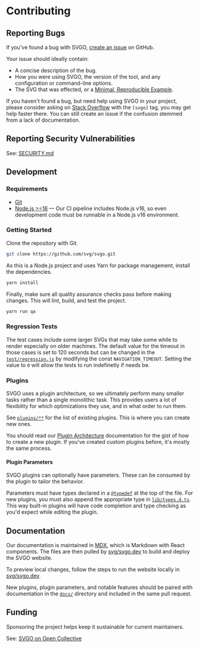 # Contributing

## Reporting Bugs

If you've found a bug with SVGO, [create an issue](https://github.com/svg/svgo/issues) on GitHub.

Your issue should ideally contain:

- A concise description of the bug.
- How you were using SVGO, the version of the tool, and any configuration or command-line options.
- The SVG that was effected, or a [Minimal, Reproducible Example](https://stackoverflow.com/help/minimal-reproducible-example).

If you haven't found a bug, but need help using SVGO in your project, please consider asking on [Stack Overflow](https://stackoverflow.com/questions/tagged/svgo) with the `[svgo]` tag, you may get help faster there. You can still create an issue if the confusion stemmed from a lack of documentation.

## Reporting Security Vulnerabilities

See: [SECURITY.md](./SECURITY.md)

## Development

### Requirements

- [Git](https://git-scm.com/)
- [Node.js >=16](https://nodejs.org/) — Our CI pipeline includes Node.js v16, so even development code must be runnable in a Node.js v16 environment.

### Getting Started

Clone the repository with Git.

```sh
git clone https://github.com/svg/svgo.git
```

As this is a Node.js project and uses Yarn for package management, install the dependencies.

```sh
yarn install
```

Finally, make sure all quality assurance checks pass before making changes. This will lint, build, and test the project.

```sh
yarn run qa
```

### Regression Tests

The test cases include some larger SVGs that may take some while to render especially on older machines. The default value for the timeout in those cases is set to 120 seconds but can be changed in the [`test/regression.js`](https://github.com/svg/svgo/blob/main/test/regression.js) by modifying the const `NAVIGATION_TIMEOUT`. Setting the value to `0` will allow the tests to run indefinetly if needs be.

### Plugins

SVGO uses a plugin architecture, so we ultimately perform many smaller tasks rather than a single monolithic task. This provides users a lot of flexibility for which optimizations they use, and in what order to run them.

See [`plugins/**`](./plugins/) for the list of existing plugins. This is where you can create new ones.

You should read our [Plugin Architecture](https://svgo.dev/docs/plugins-api/) documentation for the gist of how to create a new plugin. If you've created custom plugins before, it's mostly the same process.

#### Plugin Parameters

SVGO plugins can optionally have parameters. These can be consumed by the plugin to tailor the behavior.

Parameters must have types declared in a [`@typedef`](https://jsdoc.app/tags-typedef) at the top of the file. For new plugins, you must also append the appropriate type in [`lib/types.d.ts`](https://github.com/svg/svgo/blob/main/lib/types.d.ts). This way built-in plugins will have code completion and type checking as you'd expect while editing the plugin.

## Documentation

Our documentation is maintained in [MDX](https://mdxjs.com/), which is Markdown with React components. The files are then pulled by [svg/svgo.dev](https://github.com/svg/svgo.dev) to build and deploy the SVGO website.

To preview local changes, follow the steps to run the website locally in [svg/svgo.dev](https://github.com/svg/svgo.dev).

New plugins, plugin parameters, and notable features should be paired with documentation in the [`docs/`](./docs/) directory and included in the same pull request.

## Funding

Sponsoring the project helps keep it sustainable for current maintainers.

See: [SVGO on Open Collective](https://opencollective.com/svgo)
